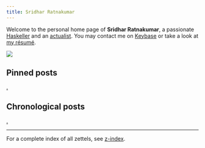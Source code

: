```yaml
---
title: Sridhar Ratnakumar
---
```


Welcome to the personal home page of **Sridhar Ratnakumar**, a passionate [Haskeller](https://www.haskell.org/) and an [actualist](https://www.actualists.org/). You may contact me on [Keybase](https://keybase.io/srid) or take a look at [my résumé]( https://srid.keybase.pub/resume.pdf).

![](https://srid.keybase.pub/me-small.jpeg)

## Pinned posts

[.](zquery://search?tag=pinned&linkTheme=simple)

## Chronological posts

[.](zquery://search?tag=chrono&linkTheme=withDate)

---
For a complete index of all zettels, see [z-index](/z-index.html).
